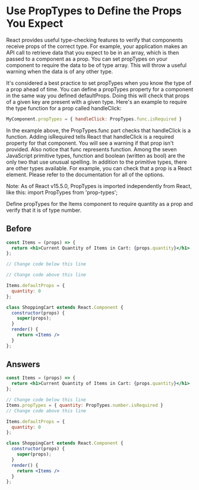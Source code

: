 # Use PropTypes to Define the Props You Expect
React provides useful type-checking features to verify that components receive props of the correct type. 
For example, your application makes an API call to retrieve data that you expect to be in an array, which is then passed to a component as a prop. 
You can set propTypes on your component to require the data to be of type array. This will throw a useful warning when the data is of any other type.

It's considered a best practice to set propTypes when you know the type of a prop ahead of time. 
You can define a propTypes property for a component in the same way you defined defaultProps. 
Doing this will check that props of a given key are present with a given type. Here's an example to require the type function for a prop called handleClick:
```jsx
MyComponent.propTypes = { handleClick: PropTypes.func.isRequired }
```
In the example above, the PropTypes.func part checks that handleClick is a function. Adding isRequired tells React that handleClick is a required property for that component. 
You will see a warning if that prop isn't provided. Also notice that func represents function. Among the seven JavaScript primitive types, function and boolean (written as bool) are the only two that use unusual spelling. 
In addition to the primitive types, there are other types available. For example, you can check that a prop is a React element. Please refer to the documentation for all of the options.

Note: As of React v15.5.0, PropTypes is imported independently from React, like this: import PropTypes from 'prop-types';

Define propTypes for the Items component to require quantity as a prop and verify that it is of type number.

## Before
```jsx
const Items = (props) => {
  return <h1>Current Quantity of Items in Cart: {props.quantity}</h1>
};

// Change code below this line

// Change code above this line

Items.defaultProps = {
  quantity: 0
};

class ShoppingCart extends React.Component {
  constructor(props) {
    super(props);
  }
  render() {
    return <Items />
  }
};
```

## Answers
```jsx
const Items = (props) => {
  return <h1>Current Quantity of Items in Cart: {props.quantity}</h1>
};

// Change code below this line
Items.propTypes = { quantity: PropTypes.number.isRequired }
// Change code above this line

Items.defaultProps = {
  quantity: 0
};

class ShoppingCart extends React.Component {
  constructor(props) {
    super(props);
  }
  render() {
    return <Items />
  }
};
```
